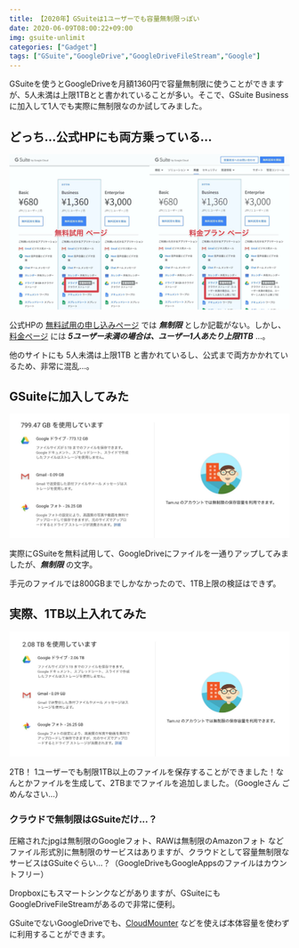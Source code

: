 ```yaml
---
title: 【2020年】GSuiteは1ユーザーでも容量無制限っぽい
date: 2020-06-09T08:00:22+09:00
img: gsuite-unlimit
categories: ["Gadget"]
tags: ["GSuite","GoogleDrive","GoogleDriveFileStream","Google"]
---
```

GSuiteを使うとGoogleDriveを月額1360円で容量無制限に使うことができますが、5人未満は上限1TBとと書かれていることが多い。そこで、GSuite Businessに加入して1人でも実際に無制限なのか試してみました。

## どっち...公式HPにも両方乗っている...

![どっちなんだ...](../../../images/gsuite-unlimit-cf.jpg)

公式HPの [無料試用の申し込みページ](https://gsuite.google.com/landing/partners/referral/trial.html) では ***無制限*** としか記載がない。しかし、[料金ページ](https://gsuite.google.com/pricing.html) には ***5ユーザー未満の場合は、ユーザー1人あたり上限1TB*** ...。

他のサイトにも 5人未満は上限1TB と書かれているし、公式まで両方かかれているため、非常に混乱...。

## GSuiteに加入してみた

![無制限と書かれている...](../../../images/gsuite-unlimit-before.jpg)

実際にGSuiteを無料試用して、GoogleDriveにファイルを一通りアップしてみましたが、***無制限*** の文字。

手元のファイルでは800GBまでしかなかったので、1TB上限の検証はできず。

## 実際、1TB以上入れてみた

![2TB越え！！！！](../../../images/gsuite-unlimit-after.jpg)

2TB！ 1ユーザーでも制限1TB以上のファイルを保存することができました！なんとかファイルを生成して、2TBまでファイルを追加しました。（Googleさん ごめんなさい...）

### クラウドで無制限はGSuiteだけ...？

圧縮されたjpgは無制限のGoogleフォト、RAWは無制限のAmazonフォト などファイル形式別に無制限のサービスはありますが、クラウドとして容量無制限なサービスはGSuiteぐらい...？（GoogleDriveもGoogleAppsのファイルはカウントフリー）

Dropboxにもスマートシンクなどがありますが、GSuiteにもGoogleDriveFileStreamがあるので非常に便利。

GSuiteでないGoogleDriveでも、[CloudMounter](https://apps.apple.com/jp/app/cloudmounter-cloud-encryption/id1130254674) などを使えば本体容量を使わずに利用することができます。